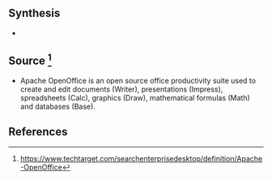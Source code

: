 ## Synthesis
- 
## Source [^1]
- Apache OpenOffice is an open source office productivity suite used to create and edit documents (Writer), presentations (Impress), spreadsheets (Calc), graphics (Draw), mathematical formulas (Math) and databases (Base).
## References

[^1]: https://www.techtarget.com/searchenterprisedesktop/definition/Apache-OpenOffice